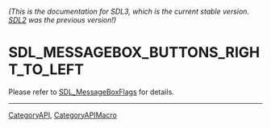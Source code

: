 ###### (This is the documentation for SDL3, which is the current stable version. [SDL2](https://wiki.libsdl.org/SDL2/) was the previous version!)
# SDL_MESSAGEBOX_BUTTONS_RIGHT_TO_LEFT

Please refer to [SDL_MessageBoxFlags](SDL_MessageBoxFlags) for details.

----
[CategoryAPI](CategoryAPI), [CategoryAPIMacro](CategoryAPIMacro)


